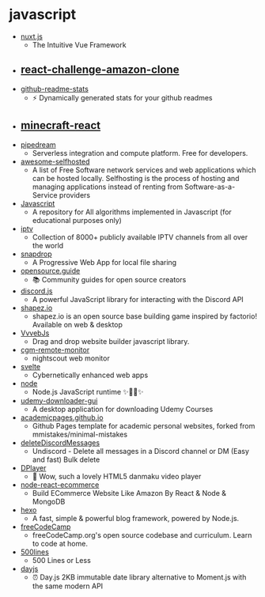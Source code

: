 # javascript
- [nuxt.js](https://github.com/nuxt/nuxt.js)
  - The Intuitive Vue Framework
- [react-challenge-amazon-clone](https://github.com/CleverProgrammers/react-challenge-amazon-clone)
  - 
- [github-readme-stats](https://github.com/anuraghazra/github-readme-stats)
  - ⚡ Dynamically generated stats for your github readmes
- [minecraft-react](https://github.com/satansdeer/minecraft-react)
  - 
- [pipedream](https://github.com/PipedreamHQ/pipedream)
  - Serverless integration and compute platform. Free for developers.
- [awesome-selfhosted](https://github.com/awesome-selfhosted/awesome-selfhosted)
  - A list of Free Software network services and web applications which can be hosted locally. Selfhosting is the process of hosting and managing applications instead of renting from Software-as-a-Service providers
- [Javascript](https://github.com/TheAlgorithms/Javascript)
  - A repository for All algorithms implemented in Javascript (for educational purposes only)
- [iptv](https://github.com/iptv-org/iptv)
  - Collection of 8000+ publicly available IPTV channels from all over the world
- [snapdrop](https://github.com/RobinLinus/snapdrop)
  - A Progressive Web App for local file sharing
- [opensource.guide](https://github.com/github/opensource.guide)
  - 📚 Community guides for open source creators
- [discord.js](https://github.com/discordjs/discord.js)
  - A powerful JavaScript library for interacting with the Discord API
- [shapez.io](https://github.com/tobspr/shapez.io)
  - shapez.io is an open source base building game inspired by factorio! Available on web & desktop
- [VvvebJs](https://github.com/givanz/VvvebJs)
  - Drag and drop website builder javascript library.
- [cgm-remote-monitor](https://github.com/nightscout/cgm-remote-monitor)
  - nightscout web monitor
- [svelte](https://github.com/sveltejs/svelte)
  - Cybernetically enhanced web apps
- [node](https://github.com/nodejs/node)
  - Node.js JavaScript runtime ✨🐢🚀✨
- [udemy-downloader-gui](https://github.com/FaisalUmair/udemy-downloader-gui)
  - A desktop application for downloading Udemy Courses
- [academicpages.github.io](https://github.com/academicpages/academicpages.github.io)
  - Github Pages template for academic personal websites, forked from mmistakes/minimal-mistakes
- [deleteDiscordMessages](https://github.com/victornpb/deleteDiscordMessages)
  - Undiscord - Delete all messages in a Discord channel or DM (Easy and fast) Bulk delete
- [DPlayer](https://github.com/MoePlayer/DPlayer)
  - 🍭 Wow, such a lovely HTML5 danmaku video player
- [node-react-ecommerce](https://github.com/basir/node-react-ecommerce)
  - Build ECommerce Website Like Amazon By React & Node & MongoDB
- [hexo](https://github.com/hexojs/hexo)
  - A fast, simple & powerful blog framework, powered by Node.js.
- [freeCodeCamp](https://github.com/freeCodeCamp/freeCodeCamp)
  - freeCodeCamp.org's open source codebase and curriculum. Learn to code at home.
- [500lines](https://github.com/aosabook/500lines)
  - 500 Lines or Less
- [dayjs](https://github.com/iamkun/dayjs)
  - ⏰ Day.js 2KB immutable date library alternative to Moment.js with the same modern API
